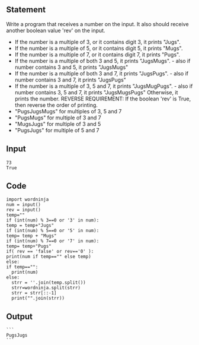 ## Statement
Write a program that receives a number on the input.
It also should receive another boolean value 'rev' on the input.
  - If the number is a multiple of 3, or it contains digit 3, it prints "Jugs". 
  - If the number is a multiple of 5, or it contains digit 5, it prints "Mugs".
  - If the number is a multiple of 7, or it contains digit 7, it prints "Pugs".
  - If the number is a multiple of both 3 and 5, it prints "JugsMugs".
        - also if number contains 3 and 5, it prints "JugsMugs"
  - If the number is a multiple of both 3 and 7, it prints "JugsPugs".
        - also if number contains 3 and 7, it prints "JugsPugs"
  - If the number is a multiple of 3, 5 and 7, it prints "JugsMugPugs".
        - also if number contains 3, 5 and 7, it prints "JugsMugsPugs"
Otherwise, it prints the number.
REVERSE REQUIREMENT:
If the boolean 'rev' is True, then reverse the order of printing. 
   - "PugsJugsMugs" for multiples of 3, 5 and 7
   - "PugsMugs" for multiple of 3 and 7
   - "MugsJugs" for multiple of 3 and 5 
   - "PugsJugs" for multiple of 5 and 7
   
   ## Input
  ```
  73 
  True
  ```
  
  ## Code
  ```
  import wordninja
num = input()
rev = input()
temp=""
if (int(num) % 3==0 or '3' in num):
  temp = temp+"Jugs"
if (int(num) % 5==0 or '5' in num):
  temp= temp + "Mugs"
if (int(num) % 7==0 or '7' in num):
  temp= temp+"Pugs"
if( rev == 'false' or rev=='0' ):
  print(num if temp=="" else temp)  
else:
  if temp=="":
    print(num)
  else:
    strr = ''.join(temp.split())
    strr=wordninja.split(strr)
    strr = strr[::-1]
    print("".join(strr))
  ```
    
## Output
    ```
    PugsJugs
    ```

